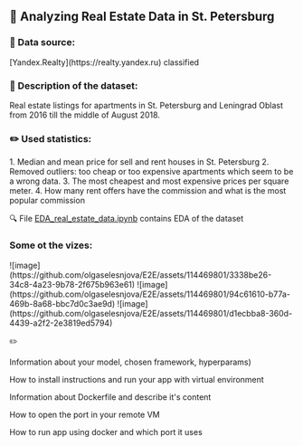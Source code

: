  <h2> 🌃 Analyzing Real Estate Data in St. Petersburg </h2>
 <h3> 📙 Data source: </h3>
 [Yandex.Realty](https://realty.yandex.ru) classified

<h3> 📍 Description of the dataset: </h3>
Real estate listings for apartments in St. Petersburg and Leningrad Oblast from 2016 till the middle of August 2018. 

<h3> ✏️ Used statistics: </h3>
1. Median and mean price for sell and rent houses in St. Petersburg
2. Removed outliers: too cheap or too expensive apartments which seem to be a wrong data. 
3. The most cheapest and most expensive prices per square meter.
4. How many rent offers have the commission and what is the most popular commission

🔍 File [EDA_real_estate_data.ipynb](https://github.com/olgaselesnjova/E2E/blob/main/EDA_real_estate_data.ipynb) contains EDA of the dataset

<h3> Some ot the vizes: </h3>
![image](https://github.com/olgaselesnjova/E2E/assets/114469801/3338be26-34c8-4a23-9b78-2f675b963e61)
![image](https://github.com/olgaselesnjova/E2E/assets/114469801/94c61610-b77a-469b-8a68-bbc7d0c3ae9d)
![image](https://github.com/olgaselesnjova/E2E/assets/114469801/d1ecbba8-360d-4439-a2f2-2e3819ed5794)





✏️



	
Information about your model, chosen framework, hyperparams)
	
How to install instructions and run your app with virtual environment
	
Information about Dockerfile and describe it's content
	
How to open the port in your remote VM
	
How to run app using docker and which port it uses
